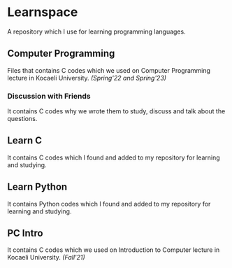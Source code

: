 # Learnspace
A repository which I use for learning programming languages.
## Computer Programming
Files that contains C codes which we used on Computer Programming lecture in Kocaeli University. _(Spring'22 and Spring'23)_
### Discussion with Friends
It contains C codes why we wrote them to study, discuss and talk about the questions.
## Learn C
It contains C codes which I found and added to my repository for learning and studying.
## Learn Python
It contains Python codes which I found and added to my repository for learning and studying.
## PC Intro
It contains C codes which we used on Introduction to Computer lecture in Kocaeli University. _(Fall'21)_
